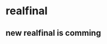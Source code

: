 # realfinal

new realfinal is comming
---------------------------------------------------------------------------
